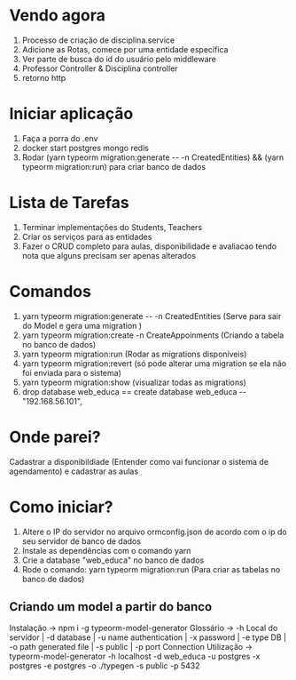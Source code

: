 # Vendo agora

1. Processo de criação de disciplina.service
2. Adicione as Rotas, comece por uma entidade específica
3. Ver parte de busca do id do usuário pelo middleware
4. Professor Controller & Disciplina controller
5. retorno http

# Iniciar aplicação

1. Faça a porra do .env
2. docker start postgres mongo redis
3. Rodar (yarn typeorm migration:generate -- -n CreatedEntities) && (yarn typeorm migration:run) para criar banco de dados

# Lista de Tarefas

1. Terminar implementações do Students, Teachers
2. Criar os serviços para as entidades
3. Fazer o CRUD completo para aulas, disponibilidade e avaliacao tendo nota que alguns precisam ser apenas alterados

# Comandos

1. yarn typeorm migration:generate -- -n CreatedEntities (Serve para sair do Model e gera uma migration )
2. yarn typeorm migration:create -n CreateAppoinments (Criando a tabela no banco de dados)
3. yarn typeorm migration:run (Rodar as migrations disponíveis)
4. yarn typeorm migration:revert (só pode alterar uma migration se ela não foi enviada para o sistema)
5. yarn typeorm migration:show (visualizar todas as migrations)
6. drop database web_educa  == create database web_educa -- "192.168.56.101",

# Onde parei?

Cadastrar a disponibildiade (Entender como vai funcionar o sistema de agendamento) e cadastrar as aulas

# Como iniciar?

1. Altere o IP do servidor no arquivo ormconfig.json de acordo com o ip do seu servidor de banco de dados
2. Instale as dependências com o comando yarn
3. Crie a database "web_educa" no banco de dados
4. Rode o comando: yarn typeorm migration:run    (Para criar as tabelas no banco de dados)

## Criando um model a partir do banco

Instalação -> npm i -g typeorm-model-generator
Glossário -> -h Local do servidor | -d database | -u name authentication | -x password | -e type DB | -o path generated file | -s public | -p port Connection
Utilização -> typeorm-model-generator -h localhost -d web_educa -u postgres -x postgres -e postgres -o ./typegen -s public -p 5432
